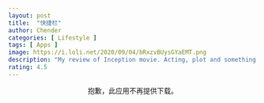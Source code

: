 ```yaml
---
layout: post
title:  "快捷栏"
author: Chender
categories: [ Lifestyle ]
tags: [ Apps ]
image: https://i.loli.net/2020/09/04/bRxzvBUysGYaEMT.png
description: "My review of Inception movie. Acting, plot and something else in this short description."
rating: 4.5
---
```

<center>抱歉，此应用不再提供下载。<center/>
